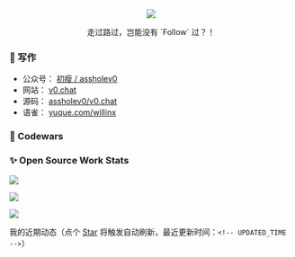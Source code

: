 <div align="center">
  <a href="https://github.com/willin/willin" target="_blank"><img src="https://hits.b3log.org/willin/willin.svg"></a>
  <br>
	<p>走过路过，岂能没有 `Follow` 过？！</p>
</div>

### :notebook: 写作

- 公众号： [初瘦 / assholev0](https://v0.chat/qr.png)
- 网站： [v0.chat](https://v0.chat)
- 源码： [assholev0/v0.chat](https://github.com/assholev0)
- 语雀： [yuque.com/willinx](https://www.yuque.com/willinx)

<!-- WRITINGS -->

### :punch: Codewars

<!-- CODEWARS -->

### :sparkles: Open Source Work Stats

![](https://github-readme-stats.vercel.app/api?username=willin&show_icons=true&theme=gruvbox&hide_border=true&include_all_commits=true) 

![](https://github-readme-stats.vercel.app/api/wakatime?username=willin&theme=gruvbox&hide_border=true)

![](https://github-readme-stats.vercel.app/api/top-langs/?username=willin&layout=compact&theme=gruvbox&hide_border=true) 


我的近期动态（点个 [Star](https://github.com/willin/willin) 将触发自动刷新，最近更新时间：`<!-- UPDATED_TIME -->`）
